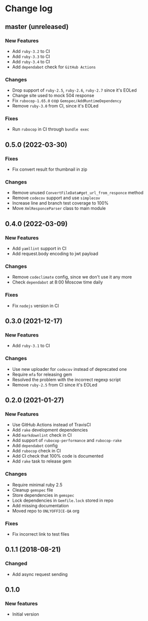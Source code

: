 # Change log

## master (unreleased)

### New Features

* Add `ruby-3.2` to CI
* Add `ruby-3.3` to CI
* Add `ruby-3.4` to CI
* Add `dependabot` check for `GitHub Actions`

### Changes

* Drop support of `ruby-2.5`, `ruby-2.6`, `ruby-2.7` since it's EOLed
* Change site used to mock 504 response
* Fix `rubocop-1.65.0` cop `Gemspec/AddRuntimeDependency`
* Remove `ruby-3.0` from CI, since it's EOLed

### Fixes

* Run `rubocop` in CI through `bundle exec`

## 0.5.0 (2022-03-30)

### Fixes

* Fix convert result for thumbnail in zip

### Changes

* Remove unused `ConvertFileData#get_url_from_responce` method
* Remove `codecov` support and use `simplecov`
* Increase line and branch test coverage to 100%
* Move `XmlResponceParser` class to main module

## 0.4.0 (2022-03-09)

### New Features

* Add `yamllint` support in CI
* Add request.body encoding to jwt payload

### Changes

* Remove `codeclimate` config, since we don't use it any more
* Check `dependabot` at 8:00 Moscow time daily

### Fixes

* Fix `nodejs` version in CI

## 0.3.0 (2021-12-17)

### New Features

* Add `ruby-3.1` to CI

### Changes

* Use new uploader for `codecov` instead of deprecated one
* Require `mfa` for releasing gem
* Resolved the problem with the incorrect regexp script
* Remove `ruby-2.5` from CI since it's EOLed

## 0.2.0 (2021-01-27)

### New Features

* Use GitHub Actions instead of TravisCI
* Add `rake` development dependencies
* Add `markdownlint` check in CI
* Add support of `rubocop-performance` and `rubocop-rake`
* Add `dependabot` config
* Add `rubocop` check in CI
* Add CI check that 100% code is documented
* Add `rake` task to release gem

### Changes

* Require minimal ruby 2.5
* Cleanup `gemspec` file
* Store dependencies in `gemspec`
* Lock dependencies in `Gemfile.lock` stored in repo
* Add missing documentation
* Moved repo to `ONLYOFFICE-QA` org

### Fixes

* Fix incorrect link to test files

## 0.1.1 (2018-08-21)

### Changed

* Add async request sending

## 0.1.0

### New features

* Initial version
